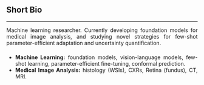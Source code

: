 ## Short Bio
---

<div style="text-align: justify ">
Machine learning researcher. Currently developing foundation models for medical image analysis, and 
studying novel strategies for few-shot parameter-efficient adaptation and uncertainty quantification.
</div>

<div style="line-height:50%;">
    <br>
</div>

<div style="text-align: justify "> 
    <ul>
        <li>
            <strong>Machine Learning:</strong> foundation models, vision-language models,
                    few-shot learning, parameter-efficient fine-tuning, conformal prediction.
        </li> 
        <li>
            <strong>Medical Image Analysis:</strong> histology (WSIs), CXRs, Retina (fundus), CT, MRI.
        </li>
    </ul>
 </div>
